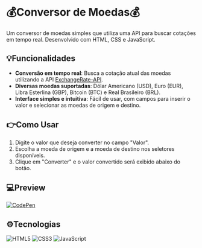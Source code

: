 # 💰Conversor de Moedas💰

Um conversor de moedas simples que utiliza uma API para buscar cotações em tempo real. Desenvolvido com HTML, CSS e JavaScript.

## 💡Funcionalidades

- **Conversão em tempo real**: Busca a cotação atual das moedas utilizando a API [ExchangeRate-API](https://www.exchangerate-api.com/).
- **Diversas moedas suportadas**: Dólar Americano (USD), Euro (EUR), Libra Esterlina (GBP), Bitcoin (BTC) e Real Brasileiro (BRL).
- **Interface simples e intuitiva**: Fácil de usar, com campos para inserir o valor e selecionar as moedas de origem e destino.

## 👉Como Usar

1. Digite o valor que deseja converter no campo "Valor".
2. Escolha a moeda de origem e a moeda de destino nos seletores disponíveis.
3. Clique em "Converter" e o valor convertido será exibido abaixo do botão.

## 💻Preview

[![CodePen](https://img.shields.io/badge/CodePen-white?style=for-the-badge&logo=codepen&logoColor=black)](https://codepen.io/rodr4g/full/eYxGVyP)

## ⚙️Tecnologias

![HTML5](https://img.shields.io/badge/html5-%23E34F26.svg?style=for-the-badge&logo=html5&logoColor=white) ![CSS3](https://img.shields.io/badge/css3-%231572B6.svg?style=for-the-badge&logo=css3&logoColor=white) ![JavaScript](https://img.shields.io/badge/javascript-%23323330.svg?style=for-the-badge&logo=javascript&logoColor=%23F7DF1E)
